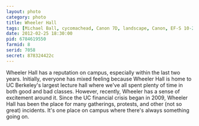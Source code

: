 ```yaml
---
layout: photo
category: photo
title: Wheeler Hall
tags: [Michael Ball, cycomachead, Canon 7D, landscape, Canon, EF-S 10-22, Wheeler, Wheeler Hall, UCB, UC, Berkeley, UC Berkeley, Cal, California, college, black and white, B&W, HDR, HDRI, sunset]
date: 2012-02-25 18:30:00
pid: 6784619550
farmid: 8
serid: 7058
secret: 878324422c
---
```



Wheeler Hall has a reputation on campus, especially within the last two years. Initially, everyone has mixed feeling because Wheeler Hall is home to UC Berkeley's largest lecture hall where we've all spent plenty of time in both good and bad classes. However, recently, Wheeler has a sense of excitement around it. Since the UC financial crisis began in 2009, Wheeler Hall has been the place for many gatherings, protests, and other (not so great) incidents. It's one place on campus where there's always something going on.
